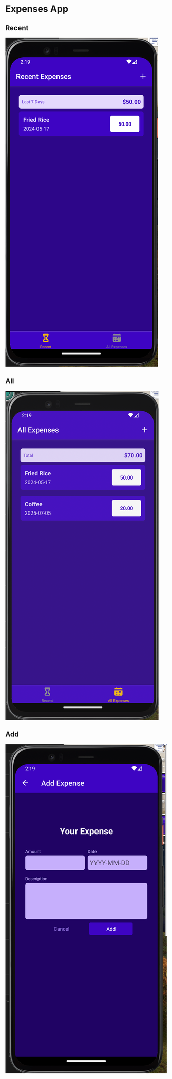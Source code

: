 # Expenses App

## Recent
![recent](/assets/ss/recent.png "recent")
## All
![all](/assets/ss/all.png "all")
## Add
![add](/assets/ss/add.png "add")